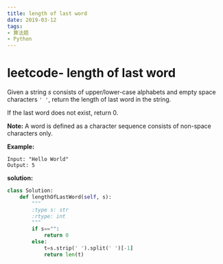 ```yaml
---
title: length of last word 
date: 2019-03-12
tags: 
- 算法题
- Python
---
```


# leetcode- length of last word

Given a string *s* consists of upper/lower-case alphabets and empty space characters `' '`, return the length of last word in the string.

If the last word does not exist, return 0.

**Note:** A word is defined as a character sequence consists of non-space characters only.

**Example:**

```
Input: "Hello World"
Output: 5
```



**solution:**

```python
class Solution:
    def lengthOfLastWord(self, s):
        """
        :type s: str
        :rtype: int
        """
        if s=="":
            return 0
        else:
            t=s.strip(' ').split(' ')[-1]
            return len(t)
```


